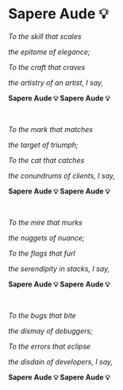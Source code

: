 # Sapere Aude 💡

  *To the skill that scales*
  
  *the epitome of elegance;*
  
  *To the craft that craves*
  
  *the artistry of an artist, I say,*
  
  **Sapere Aude 💡 Sapere Aude 💡**
  
  <br>
  
  *To the mark that matches*
  
  *the target of triumph;*
  
  *To the cat that catches*
  
  *the conundrums of clients, I say,*
  
  **Sapere Aude 💡 Sapere Aude 💡**
  
  <br>
  
  *To the mire that murks*
  
  *the nuggets of nuance;*
  
  *To the flags that furl*
  
  *the serendipity in stacks, I say,*
  
  **Sapere Aude 💡 Sapere Aude 💡**
  
  <br>
  
  *To the bugs that bite*
  
  *the dismay of debuggers;*
  
  *To the errors that eclipse*
  
  *the disdain of developers, I say,*
  
  **Sapere Aude 💡 Sapere Aude 💡**
  
  
